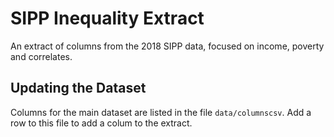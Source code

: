 # SIPP Inequality Extract

An extract of columns from the 2018 SIPP data, focused on income, poverty and correlates. 


## Updating the Dataset

Columns for the main dataset are listed in the file ``data/columnscsv``. Add a row to this file to add a colum to the extract. 
